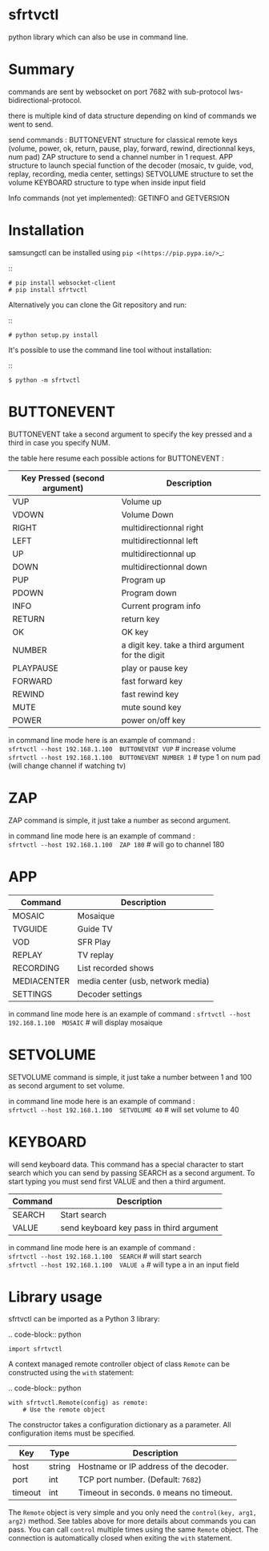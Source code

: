 # sfrtvctl

python library which can also be use in command line.

Summary
==========

commands are sent by websocket on port 7682 with sub-protocol lws-bidirectional-protocol.

there is multiple kind of data structure depending on kind of commands we went to send.

send commands :
BUTTONEVENT structure for  classical remote keys (volume, power, ok, return, pause, play, forward, rewind, directionnal keys, num pad)
ZAP structure to send a channel number in 1 request.
APP structure to launch special function of the decoder (mosaic, tv guide, vod, replay, recording, media center, settings)
SETVOLUME structure to set the volume
KEYBOARD structure to type when inside input field

Info commands (not yet implemented):
GETINFO and GETVERSION

Installation
============

samsungctl can be installed using `pip <(https://pip.pypa.io/>`_:

::

    # pip install websocket-client
    # pip install sfrtvctl

Alternatively you can clone the Git repository and run:

::

    # python setup.py install

It's possible to use the command line tool without installation:

::

    $ python -m sfrtvctl

BUTTONEVENT
============

BUTTONEVENT take a second argument to specify the key pressed and a third in case you specify NUM.

the table here resume each possible actions for BUTTONEVENT :

| Key Pressed (second argument)  | Description                                      |
| ------------------------------ | -------------------------                        |
| VUP                            | Volume up                                        |
| VDOWN                          | Volume Down                                      |
| RIGHT                          | multidirectionnal right                          |
| LEFT                           | multidirectionnal left                           |
| UP                             | multidirectionnal up                             |
| DOWN                           | multidirectionnal down                           |
| PUP                            | Program up                                       |
| PDOWN                          | Program down                                     |
| INFO                           | Current program info                             |
| RETURN                         | return key                                       |
| OK                             | OK key                                           |
| NUMBER                         | a digit key. take a third argument for the digit |
| PLAYPAUSE                      | play or pause key                                |
| FORWARD                        | fast forward key                                 |
| REWIND                         | fast rewind  key                                 |
| MUTE                           | mute sound key                                   |
| POWER                          | power on/off key                                 |

in command line mode here is an example of command :  
```sfrtvctl --host 192.168.1.100  BUTTONEVENT VUP``` # increase volume  
```sfrtvctl --host 192.168.1.100  BUTTONEVENT NUMBER 1``` # type 1 on num pad (will change channel if watching tv)  

ZAP
====

ZAP command is simple, it just take a number as second argument.

in command line mode here is an example of command :  
```sfrtvctl --host 192.168.1.100  ZAP 180``` # will go to channel 180  

APP
===

| Command       | Description                       |
| ------------- | --------------------------------- |
| MOSAIC        | Mosaique                          |
| TVGUIDE       | Guide TV                          |
| VOD           | SFR Play                          |
| REPLAY        | TV replay                         |
| RECORDING     | List recorded shows               |
| MEDIACENTER   | media center (usb, network media) |
| SETTINGS      | Decoder settings                  |

in command line mode here is an example of command :
```sfrtvctl --host 192.168.1.100  MOSAIC``` # will display mosaique

SETVOLUME
==========

SETVOLUME command is simple, it just take a number between 1 and 100 as second argument to set volume.

in command line mode here is an example of command :  
```sfrtvctl --host 192.168.1.100  SETVOLUME 40``` # will set volume to 40  

KEYBOARD
=========

will send keyboard data. This command has a special character to start search which you can send by passing SEARCH as a second argument. To start typing you must send first VALUE and then a third argument.

| Command       | Description                              |
| ------------- | ---------------------------------------- |
| SEARCH        | Start search                             |
| VALUE         | send keyboard key pass in third argument |


in command line mode here is an example of command :  
```sfrtvctl --host 192.168.1.100  SEARCH``` # will start search  
```sfrtvctl --host 192.168.1.100  VALUE a``` # will type a in an input field  


Library usage
=============

sfrtvctl can be imported as a Python 3 library:

.. code-block:: python

    import sfrtvctl

A context managed remote controller object of class ``Remote`` can be
constructed using the ``with`` statement:

.. code-block:: python

    with sfrtvctl.Remote(config) as remote:
        # Use the remote object

The constructor takes a configuration dictionary as a parameter. All
configuration items must be specified.

| Key     | Type   | Description                                 |
|---------|--------|---------------------------------------------|
| host    | string | Hostname or IP address of the decoder.      |
| port    | int    | TCP port number. (Default: ``7682``)        |
| timeout | int    | Timeout in seconds. ``0`` means no timeout. |

The ``Remote`` object is very simple and you only need the ``control(key, arg1, arg2)``
method. See tables above for more details about commands you can pass. You can call ``control`` multiple times
using the same ``Remote`` object. The connection is automatically closed when
exiting the ``with`` statement.
